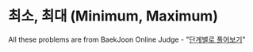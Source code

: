 # 최소, 최대 (Minimum, Maximum)

All these problems are from BaekJoon Online Judge - "[단계별로 풀어보기](https://www.acmicpc.net/step/6)"
